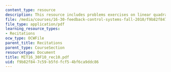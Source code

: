 ```yaml
---
content_type: resource
description: This resource includes problems exercises on linear quadratic estimator.
file: /media/courses/16-30-feedback-control-systems-fall-2010/f9b82f847c59b5fdfcf54bf6ca9ddc86_MIT16_30F10_rec10.pdf
file_type: application/pdf
learning_resource_types:
- Recitations
ocw_type: OCWFile
parent_title: Recitations
parent_type: CourseSection
resourcetype: Document
title: MIT16_30F10_rec10.pdf
uid: f9b82f84-7c59-b5fd-fcf5-4bf6ca9ddc86
---
```

